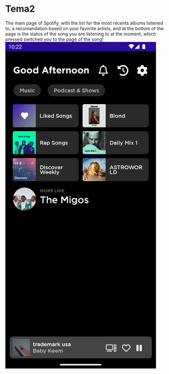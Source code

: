 # Tema2

The main page of Spotify, with the list for the most recents albums listened to, a recomandation based on your favorite artists, and at the bottom of the page is the status of the song you are listening to at the moment, which pressed switched you to the page of the song!
![alt text](https://github.com/BlackVisionN01/Tema2/blob/main/MainPage.png?raw=true)
